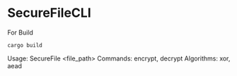# SecureFileCLI

For Build
```
cargo build
```

Usage: SecureFile <command> <file_path> <password> <algorithm>
Commands: encrypt, decrypt
Algorithms: xor, aead
